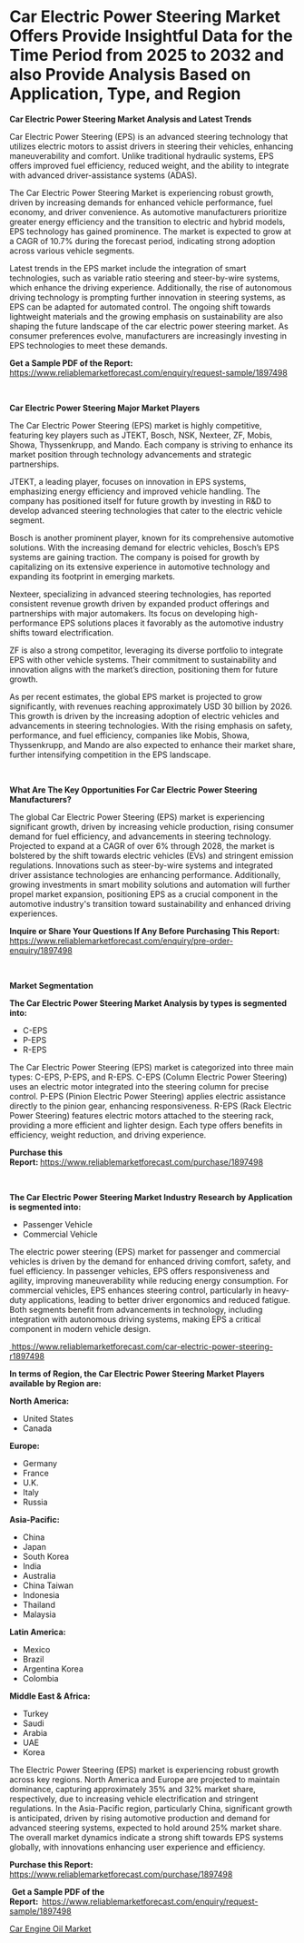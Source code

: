 <p><h1>Car Electric Power Steering Market Offers Provide Insightful Data for the Time Period from 2025 to 2032 and also Provide Analysis Based on Application, Type, and Region</h1></p><p><strong>Car Electric Power Steering Market Analysis and Latest Trends</strong></p>
<p><p>Car Electric Power Steering (EPS) is an advanced steering technology that utilizes electric motors to assist drivers in steering their vehicles, enhancing maneuverability and comfort. Unlike traditional hydraulic systems, EPS offers improved fuel efficiency, reduced weight, and the ability to integrate with advanced driver-assistance systems (ADAS).</p><p>The Car Electric Power Steering Market is experiencing robust growth, driven by increasing demands for enhanced vehicle performance, fuel economy, and driver convenience. As automotive manufacturers prioritize greater energy efficiency and the transition to electric and hybrid models, EPS technology has gained prominence. The market is expected to grow at a CAGR of 10.7% during the forecast period, indicating strong adoption across various vehicle segments.</p><p>Latest trends in the EPS market include the integration of smart technologies, such as variable ratio steering and steer-by-wire systems, which enhance the driving experience. Additionally, the rise of autonomous driving technology is prompting further innovation in steering systems, as EPS can be adapted for automated control. The ongoing shift towards lightweight materials and the growing emphasis on sustainability are also shaping the future landscape of the car electric power steering market. As consumer preferences evolve, manufacturers are increasingly investing in EPS technologies to meet these demands.</p></p>
<p><strong>Get a Sample PDF of the Report:&nbsp;</strong> <a href="https://www.reliablemarketforecast.com/enquiry/request-sample/1897498?utm_campaign=3307&utm_medium=2&utm_source=Github&utm_content=ia&utm_term=30032025&utm_id=car-electric-power-steering">https://www.reliablemarketforecast.com/enquiry/request-sample/1897498</a></p>
<p>&nbsp;</p>
<p><strong>Car Electric Power Steering Major Market Players</strong></p>
<p><p>The Car Electric Power Steering (EPS) market is highly competitive, featuring key players such as JTEKT, Bosch, NSK, Nexteer, ZF, Mobis, Showa, Thyssenkrupp, and Mando. Each company is striving to enhance its market position through technology advancements and strategic partnerships.</p><p>JTEKT, a leading player, focuses on innovation in EPS systems, emphasizing energy efficiency and improved vehicle handling. The company has positioned itself for future growth by investing in R&D to develop advanced steering technologies that cater to the electric vehicle segment.</p><p>Bosch is another prominent player, known for its comprehensive automotive solutions. With the increasing demand for electric vehicles, Bosch’s EPS systems are gaining traction. The company is poised for growth by capitalizing on its extensive experience in automotive technology and expanding its footprint in emerging markets.</p><p>Nexteer, specializing in advanced steering technologies, has reported consistent revenue growth driven by expanded product offerings and partnerships with major automakers. Its focus on developing high-performance EPS solutions places it favorably as the automotive industry shifts toward electrification.</p><p>ZF is also a strong competitor, leveraging its diverse portfolio to integrate EPS with other vehicle systems. Their commitment to sustainability and innovation aligns with the market’s direction, positioning them for future growth.</p><p>As per recent estimates, the global EPS market is projected to grow significantly, with revenues reaching approximately USD 30 billion by 2026. This growth is driven by the increasing adoption of electric vehicles and advancements in steering technologies. With the rising emphasis on safety, performance, and fuel efficiency, companies like Mobis, Showa, Thyssenkrupp, and Mando are also expected to enhance their market share, further intensifying competition in the EPS landscape.</p></p>
<p>&nbsp;</p>
<p><strong>What Are The Key Opportunities For Car Electric Power Steering Manufacturers?</strong></p>
<p><p>The global Car Electric Power Steering (EPS) market is experiencing significant growth, driven by increasing vehicle production, rising consumer demand for fuel efficiency, and advancements in steering technology. Projected to expand at a CAGR of over 6% through 2028, the market is bolstered by the shift towards electric vehicles (EVs) and stringent emission regulations. Innovations such as steer-by-wire systems and integrated driver assistance technologies are enhancing performance. Additionally, growing investments in smart mobility solutions and automation will further propel market expansion, positioning EPS as a crucial component in the automotive industry's transition toward sustainability and enhanced driving experiences.</p></p>
<p><strong>Inquire or Share Your Questions If Any Before Purchasing This Report:</strong> <a href="https://www.reliablemarketforecast.com/enquiry/pre-order-enquiry/1897498?utm_campaign=3307&utm_medium=2&utm_source=Github&utm_content=ia&utm_term=30032025&utm_id=car-electric-power-steering">https://www.reliablemarketforecast.com/enquiry/pre-order-enquiry/1897498</a></p>
<p>&nbsp;</p>
<p><strong>Market Segmentation</strong></p>
<p><strong>The Car Electric Power Steering Market Analysis by types is segmented into:</strong></p>
<p><ul><li>C-EPS</li><li>P-EPS</li><li>R-EPS</li></ul></p>
<p><p>The Car Electric Power Steering (EPS) market is categorized into three main types: C-EPS, P-EPS, and R-EPS. C-EPS (Column Electric Power Steering) uses an electric motor integrated into the steering column for precise control. P-EPS (Pinion Electric Power Steering) applies electric assistance directly to the pinion gear, enhancing responsiveness. R-EPS (Rack Electric Power Steering) features electric motors attached to the steering rack, providing a more efficient and lighter design. Each type offers benefits in efficiency, weight reduction, and driving experience.</p></p>
<p><strong>Purchase this Report:&nbsp;</strong><a href="https://www.reliablemarketforecast.com/purchase/1897498?utm_campaign=3307&utm_medium=2&utm_source=Github&utm_content=ia&utm_term=30032025&utm_id=car-electric-power-steering">https://www.reliablemarketforecast.com/purchase/1897498</a></p>
<p>&nbsp;</p>
<p><strong>The Car Electric Power Steering Market Industry Research by Application is segmented into:</strong></p>
<p><ul><li>Passenger Vehicle</li><li>Commercial Vehicle</li></ul></p>
<p><p>The electric power steering (EPS) market for passenger and commercial vehicles is driven by the demand for enhanced driving comfort, safety, and fuel efficiency. In passenger vehicles, EPS offers responsiveness and agility, improving maneuverability while reducing energy consumption. For commercial vehicles, EPS enhances steering control, particularly in heavy-duty applications, leading to better driver ergonomics and reduced fatigue. Both segments benefit from advancements in technology, including integration with autonomous driving systems, making EPS a critical component in modern vehicle design.</p></p>
<p><a href="https://www.reliablemarketforecast.com/car-electric-power-steering-r1897498?utm_campaign=3307&utm_medium=2&utm_source=Github&utm_content=ia&utm_term=30032025&utm_id=car-electric-power-steering">&nbsp;https://www.reliablemarketforecast.com/car-electric-power-steering-r1897498</a></p>
<p><strong>In terms of Region, the Car Electric Power Steering Market Players available by Region are:</strong></p>
<p>
    <p> <strong> North America: </strong>
        <ul>
            <li>United States</li>
            <li>Canada</li>
        </ul>
        </p> 
    <p> <strong> Europe: </strong>
        <ul>
            <li>Germany</li>
            <li>France</li>
            <li>U.K.</li>
            <li>Italy</li>
            <li>Russia</li>
        </ul>
        </p> 
    <p> <strong> Asia-Pacific: </strong>
        <ul>
            <li>China</li>
            <li>Japan</li>
            <li>South Korea</li>
            <li>India</li>
            <li>Australia</li>
            <li>China Taiwan</li>
            <li>Indonesia</li>
            <li>Thailand</li>
            <li>Malaysia</li>
        </ul>
        </p> 
    <p> <strong> Latin America: </strong>
        <ul>
            <li>Mexico</li>
            <li>Brazil</li>
            <li>Argentina Korea</li>
            <li>Colombia</li>
        </ul>
        </p> 
    <p> <strong> Middle East & Africa: </strong>
        <ul>
            <li>Turkey</li>
            <li>Saudi</li>
            <li>Arabia</li>
            <li>UAE</li>
            <li>Korea</li>
        </ul>
    </p>
    </p>
<p><p>The Electric Power Steering (EPS) market is experiencing robust growth across key regions. North America and Europe are projected to maintain dominance, capturing approximately 35% and 32% market share, respectively, due to increasing vehicle electrification and stringent regulations. In the Asia-Pacific region, particularly China, significant growth is anticipated, driven by rising automotive production and demand for advanced steering systems, expected to hold around 25% market share. The overall market dynamics indicate a strong shift towards EPS systems globally, with innovations enhancing user experience and efficiency.</p></p>
<p><strong>Purchase this Report: </strong><a href="https://www.reliablemarketforecast.com/purchase/1897498?utm_campaign=3307&utm_medium=2&utm_source=Github&utm_content=ia&utm_term=30032025&utm_id=car-electric-power-steering">https://www.reliablemarketforecast.com/purchase/1897498</a></p>
<p>&nbsp;<strong>Get a Sample PDF of the Report:&nbsp;&nbsp;</strong><a href="https://www.reliablemarketforecast.com/enquiry/request-sample/1897498?utm_campaign=3307&utm_medium=2&utm_source=Github&utm_content=ia&utm_term=30032025&utm_id=car-electric-power-steering">https://www.reliablemarketforecast.com/enquiry/request-sample/1897498</a></p>
<p><strong></strong></p>
<p><p><a href="https://github.com/eymermanda0p/Market-Research-Report-List-1/blob/main/car-engine-oil-market.md?utm_campaign=3307&utm_medium=2&utm_source=Github&utm_content=ia&utm_term=30032025&utm_id=car-electric-power-steering">Car Engine Oil Market</a></p></p>